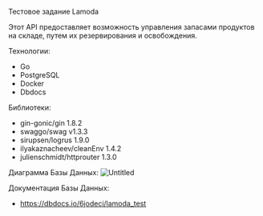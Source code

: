 Тестовое задание Lamoda

Этот API предоставляет возможность управления запасами продуктов на складе, путем их резервирования и освобождения.

Технологии:
- Go
- PostgreSQL
- Docker
- Dbdocs

Библиотеки:
- gin-gonic/gin 1.8.2
- swaggo/swag v1.3.3
- sirupsen/logrus 1.9.0
- ilyakaznacheev/cleanEnv 1.4.2
- julienschmidt/httprouter 1.3.0

Диаграмма Базы Данных:
![Untitled](https://user-images.githubusercontent.com/65400970/219599773-fb08868d-00cd-4e3c-baab-d231532da420.png)

Документация Базы Данных:
- https://dbdocs.io/6jodeci/lamoda_test